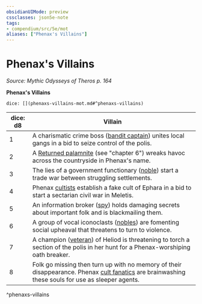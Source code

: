 ```yaml
---
obsidianUIMode: preview
cssclasses: json5e-note
tags:
- compendium/src/5e/mot
aliases: ["Phenax's Villains"]
---
```

# Phenax's Villains
*Source: Mythic Odysseys of Theros p. 164* 

**Phenax's Villains**

`dice: [](phenaxs-villains-mot.md#^phenaxs-villains)`

| dice: d8 | Villain |
|----------|---------|
| 1 | A charismatic crime boss ([bandit captain](2-Mechanics/CLI/bestiary/humanoid/bandit-captain.md)) unites local gangs in a bid to seize control of the polis. |
| 2 | A [Returned palamnite](2-Mechanics/CLI/bestiary/undead/returned-palamnite-mot.md) (see "chapter 6") wreaks havoc across the countryside in Phenax's name. |
| 3 | The lies of a government functionary ([noble](2-Mechanics/CLI/bestiary/humanoid/noble.md)) start a trade war between struggling settlements. |
| 4 | Phenax [cultists](2-Mechanics/CLI/bestiary/humanoid/cultist.md) establish a fake cult of Ephara in a bid to start a sectarian civil war in Meletis. |
| 5 | An information broker ([spy](2-Mechanics/CLI/bestiary/humanoid/spy.md)) holds damaging secrets about important folk and is blackmailing them. |
| 6 | A group of vocal iconoclasts ([nobles](2-Mechanics/CLI/bestiary/humanoid/noble.md)) are fomenting social upheaval that threatens to turn to violence. |
| 7 | A champion ([veteran](2-Mechanics/CLI/bestiary/humanoid/veteran.md)) of Heliod is threatening to torch a section of the polis in her hunt for a Phenax-worshiping oath breaker. |
| 8 | Folk go missing then turn up with no memory of their disappearance. Phenax [cult fanatics](2-Mechanics/CLI/bestiary/humanoid/cult-fanatic.md) are brainwashing these souls for use as sleeper agents. |
^phenaxs-villains